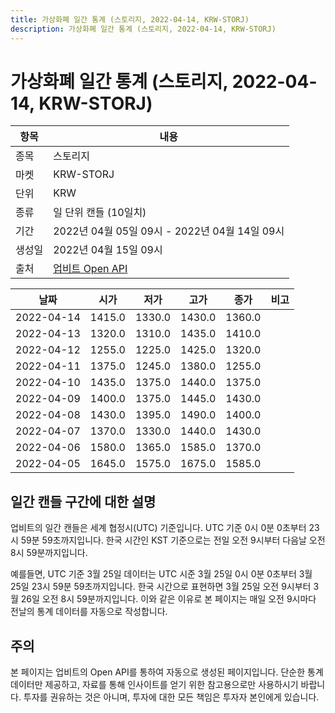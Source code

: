 ```yaml
---
title: 가상화폐 일간 통계 (스토리지, 2022-04-14, KRW-STORJ)
description: 가상화폐 일간 통계 (스토리지, 2022-04-14, KRW-STORJ)
---
```



가상화폐 일간 통계 (스토리지, 2022-04-14, KRW-STORJ)
===

|항목|내용|
|--|--|
|종목|스토리지|
|마켓|KRW-STORJ|
|단위|KRW|
|종류|일 단위 캔들 (10일치)|
|기간|2022년 04월 05일 09시 - 2022년 04월 14일 09시|
|생성일|2022년 04월 15일 09시|
|출처|[업비트 Open API](https://docs.upbit.com)|


|날짜|시가|저가|고가|종가|비고|
|--|--|--|--|--|--|
|2022-04-14|1415.0|1330.0|1430.0|1360.0|    |
|2022-04-13|1320.0|1310.0|1435.0|1410.0|    |
|2022-04-12|1255.0|1225.0|1425.0|1320.0|    |
|2022-04-11|1375.0|1245.0|1380.0|1255.0|    |
|2022-04-10|1435.0|1375.0|1440.0|1375.0|    |
|2022-04-09|1400.0|1375.0|1445.0|1430.0|    |
|2022-04-08|1430.0|1395.0|1490.0|1400.0|    |
|2022-04-07|1370.0|1330.0|1440.0|1430.0|    |
|2022-04-06|1580.0|1365.0|1585.0|1370.0|    |
|2022-04-05|1645.0|1575.0|1675.0|1585.0|    |


일간 캔들 구간에 대한 설명
---


업비트의 일간 캔들은 세계 협정시(UTC) 기준입니다. 
UTC 기준 0시 0분 0초부터 23시 59분 59초까지입니다. 
한국 시간인 KST 기준으로는 전일 오전 9시부터 다음날 오전 8시 59분까지입니다. 


예를들면, UTC 기준 3월 25일 데이터는 UTC 시준 3월 25일 0시 0분 0초부터 3월 25일 23시 59분 59초까지입니다. 
한국 시간으로 표현하면 3월 25일 오전 9시부터 3월 26일 오전 8시 59분까지입니다. 
이와 같은 이유로 본 페이지는 매일 오전 9시마다 전날의 통계 데이터를 자동으로 작성합니다. 


주의
---


본 페이지는 업비트의 Open API를 통하여 자동으로 생성된 페이지입니다. 
단순한 통계 데이터만 제공하고, 자료를 통해 인사이트를 얻기 위한 참고용으로만 사용하시기 바랍니다. 
투자를 권유하는 것은 아니며, 투자에 대한 모든 책임은 투자자 본인에게 있습니다. 
